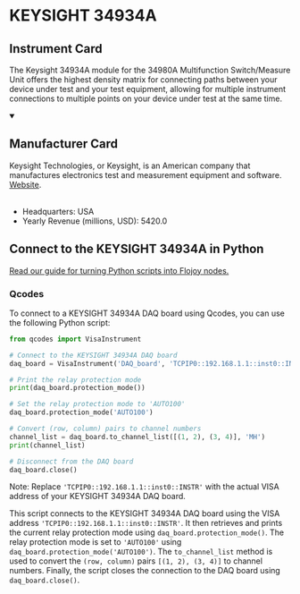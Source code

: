 
# KEYSIGHT 34934A

## Instrument Card

The Keysight 34934A module for the 34980A Multifunction Switch/Measure Unit offers the highest density matrix for connecting paths between your device under test and your test equipment, allowing for multiple instrument connections to multiple points on your device under test at the same time.

<details open>
<summary><h2>Manufacturer Card</h2></summary>
Keysight Technologies, or Keysight, is an American company that manufactures electronics test and measurement equipment and software. <a href=https://www.keysight.com/us/en/home.html>Website</a>.
<br><br>
<ul>
  <li>Headquarters: USA</li>
  <li>Yearly Revenue (millions, USD): 5420.0</li>
</ul>
</details>

## Connect to the KEYSIGHT 34934A in Python

[Read our guide for turning Python scripts into Flojoy nodes.](https://docs.flojoy.ai/custom-nodes/creating-custom-node/)


### Qcodes

To connect to a KEYSIGHT 34934A DAQ board using Qcodes, you can use the following Python script:

```python
from qcodes import VisaInstrument

# Connect to the KEYSIGHT 34934A DAQ board
daq_board = VisaInstrument('DAQ_board', 'TCPIP0::192.168.1.1::inst0::INSTR')

# Print the relay protection mode
print(daq_board.protection_mode())

# Set the relay protection mode to 'AUTO100'
daq_board.protection_mode('AUTO100')

# Convert (row, column) pairs to channel numbers
channel_list = daq_board.to_channel_list([(1, 2), (3, 4)], 'MH')
print(channel_list)

# Disconnect from the DAQ board
daq_board.close()
```

Note: Replace `'TCPIP0::192.168.1.1::inst0::INSTR'` with the actual VISA address of your KEYSIGHT 34934A DAQ board.

This script connects to the KEYSIGHT 34934A DAQ board using the VISA address `'TCPIP0::192.168.1.1::inst0::INSTR'`. It then retrieves and prints the current relay protection mode using `daq_board.protection_mode()`. The relay protection mode is set to `'AUTO100'` using `daq_board.protection_mode('AUTO100')`. The `to_channel_list` method is used to convert the `(row, column)` pairs `[(1, 2), (3, 4)]` to channel numbers. Finally, the script closes the connection to the DAQ board using `daq_board.close()`.

